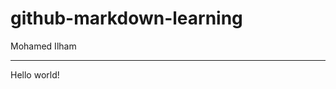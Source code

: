 # github-markdown-learning
Mohamed Ilham

----------------------------------------------------------------------------------------------------

Hello world!